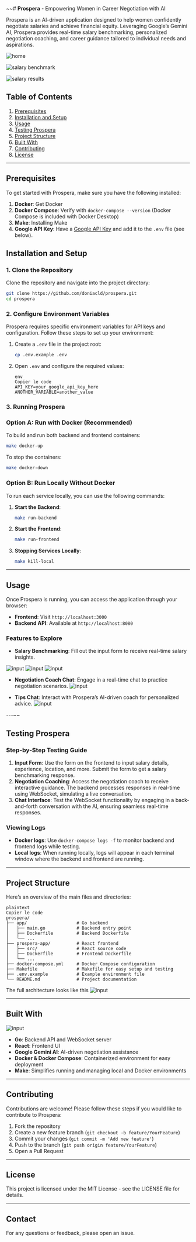 ~~# **Prospera** - Empowering Women in Career Negotiation with AI

Prospera is an AI-driven application designed to help women confidently negotiate salaries and achieve financial equity. Leveraging Google’s Gemini AI, Prospera provides real-time salary benchmarking, personalized negotiation coaching, and career guidance tailored to individual needs and aspirations.

![home](assets/1_home.jpg)

![salary benchmark](assets/3_salary_benchmark_chat.png)

![salary results](assets/6_results.png)
## **Table of Contents**

1. [Prerequisites](#prerequisites)
2. [Installation and Setup](#installation-and-setup)
3. [Usage](#usage)
4. [Testing Prospera](#testing-prospera)
5. [Project Structure](#project-structure)
6. [Built With](#built-with)
7. [Contributing](#contributing)
8. [License](#license)

---
## **Prerequisites**

To get started with Prospera, make sure you have the following installed:

1. **Docker**: Get Docker
2. **Docker Compose**: Verify with `docker-compose --version` (Docker Compose is included with Docker Desktop)
3. **Make**: Installing Make
4. **Google API Key**: Have a [Google API Key](https://aistudio.google.com/app/apikey) and add it to the `.env` file (see below).

## **Installation and Setup**

### 1. Clone the Repository

Clone the repository and navigate into the project directory:

```bash
git clone https://github.com/doniacld/prospera.git
cd prospera
```

### 2. Configure Environment Variables

Prospera requires specific environment variables for API keys and configuration. Follow these steps to set up your environment:

1. Create a `.env` file in the project root:

    ```bash
    cp .env.example .env
    ```

2. Open `.env` and configure the required values:
    ```
    env
    Copier le code
    API_KEY=your_google_api_key_here
    ANOTHER_VARIABLE=another_value
    ```


### 3. Running Prospera

### Option A: Run with Docker (Recommended)

To build and run both backend and frontend containers:

```bash
make docker-up
```

To stop the containers:

```bash
make docker-down
```

### Option B: Run Locally Without Docker

To run each service locally, you can use the following commands:

1. **Start the Backend**:

    ```bash
    make run-backend
    ```

2. **Start the Frontend**:

    ```bash
    make run-frontend
    ```

3. **Stopping Services Locally**:

    ```bash
    make kill-local
    ```

---

## **Usage**

Once Prospera is running, you can access the application through your browser:

- **Frontend**: Visit `http://localhost:3000`
- **Backend API**: Available at `http://localhost:8080`

### Features to Explore

- **Salary Benchmarking**: Fill out the input form to receive real-time salary insights.

![input](assets/2_input_information.png)
![input](assets/3_salary_benchmark_chat.png)
![input](assets/6_results.png)

- **Negotiation Coach Chat**: Engage in a real-time chat to practice negotiation scenarios. 
![input](assets/4_negotiation_coach_chat.png)

- **Tips Chat**: Interact with Prospera’s AI-driven coach for personalized advice.
![input](assets/5_boost_confidence_chat.png)

---~~

## **Testing Prospera**

### Step-by-Step Testing Guide

1. **Input Form**: Use the form on the frontend to input salary details, experience, location, and more. Submit the form to get a salary benchmarking response.
2. **Negotiation Coaching**: Access the negotiation coach to receive interactive guidance. The backend processes responses in real-time using WebSocket, simulating a live conversation.
3. **Chat Interface**: Test the WebSocket functionality by engaging in a back-and-forth conversation with the AI, ensuring seamless real-time responses.

### Viewing Logs

- **Docker logs**: Use `docker-compose logs -f` to monitor backend and frontend logs while testing.
- **Local logs**: When running locally, logs will appear in each terminal window where the backend and frontend are running.

---

## **Project Structure**

Here’s an overview of the main files and directories:

```
plaintext
Copier le code
prospera/
├── app/                   # Go backend
│   ├── main.go            # Backend entry point
│   ├── Dockerfile         # Backend Dockerfile
│   └── ...
├── prospera-app/          # React frontend
│   ├── src/               # React source code
│   ├── Dockerfile         # Frontend Dockerfile
│   └── ...
├── docker-compose.yml     # Docker Compose configuration
├── Makefile               # Makefile for easy setup and testing
├── .env.example           # Example environment file
└── README.md              # Project documentation

```
The full architecture looks like this
![input](assets/architecture_overview.png)

---

## **Built With**

![input](assets/built_with_tech.png)

- **Go**: Backend API and WebSocket server
- **React**: Frontend UI
- **Google Gemini AI**: AI-driven negotiation assistance
- **Docker & Docker Compose**: Containerized environment for easy deployment
- **Make**: Simplifies running and managing local and Docker environments

---

## **Contributing**

Contributions are welcome! Please follow these steps if you would like to contribute to Prospera:

1. Fork the repository
2. Create a new feature branch (`git checkout -b feature/YourFeature`)
3. Commit your changes (`git commit -m 'Add new feature'`)
4. Push to the branch (`git push origin feature/YourFeature`)
5. Open a Pull Request

---

## **License**

This project is licensed under the MIT License - see the LICENSE file for details.

---

## **Contact**

For any questions or feedback, please open an issue.
